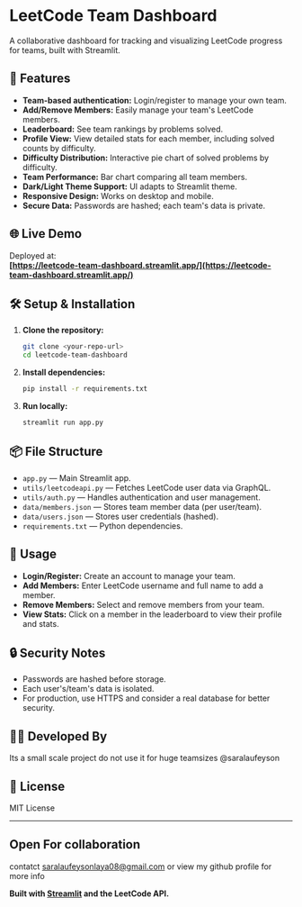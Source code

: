 # LeetCode Team Dashboard

A collaborative dashboard for tracking and visualizing LeetCode progress for teams, built with Streamlit.

## 🚀 Features

- **Team-based authentication:** Login/register to manage your own team.
- **Add/Remove Members:** Easily manage your team's LeetCode members.
- **Leaderboard:** See team rankings by problems solved.
- **Profile View:** View detailed stats for each member, including solved counts by difficulty.
- **Difficulty Distribution:** Interactive pie chart of solved problems by difficulty.
- **Team Performance:** Bar chart comparing all team members.
- **Dark/Light Theme Support:** UI adapts to Streamlit theme.
- **Responsive Design:** Works on desktop and mobile.
- **Secure Data:** Passwords are hashed; each team's data is private.

## 🌐 Live Demo

Deployed at:  
**[https://leetcode-team-dashboard.streamlit.app/](https://leetcode-team-dashboard.streamlit.app/)**

## 🛠️ Setup & Installation

1. **Clone the repository:**
   ```bash
   git clone <your-repo-url>
   cd leetcode-team-dashboard
   ```

2. **Install dependencies:**
   ```bash
   pip install -r requirements.txt
   ```

3. **Run locally:**
   ```bash
   streamlit run app.py
   ```

## 📦 File Structure

- `app.py` — Main Streamlit app.
- `utils/leetcodeapi.py` — Fetches LeetCode user data via GraphQL.
- `utils/auth.py` — Handles authentication and user management.
- `data/members.json` — Stores team member data (per user/team).
- `data/users.json` — Stores user credentials (hashed).
- `requirements.txt` — Python dependencies.

## 📝 Usage

- **Login/Register:** Create an account to manage your team.
- **Add Members:** Enter LeetCode username and full name to add a member.
- **Remove Members:** Select and remove members from your team.
- **View Stats:** Click on a member in the leaderboard to view their profile and stats.

## 🔒 Security Notes

- Passwords are hashed before storage.
- Each user's/team's data is isolated.
- For production, use HTTPS and consider a real database for better security.

## 👩‍💻 Developed By
Its a small scale project do not use it for huge teamsizes
@saralaufeyson

## 📄 License

MIT License

---
## Open For collaboration 
contatct saralaufeysonlaya08@gmail.com or view my github profile for more info 

**Built with [Streamlit](https://streamlit.io/) and the LeetCode API.**
